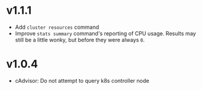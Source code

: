 # v1.1.1

* Add `cluster resources` command
* Improve `stats summary` command's reporting of CPU usage.
  Results may still be a little wonky, but before they were always `0`.

# v1.0.4

* cAdvisor: Do not attempt to query k8s controller node